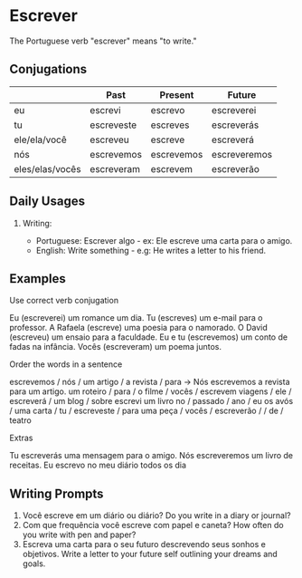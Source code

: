 # Escrever

The Portuguese verb "escrever" means "to write."

## Conjugations

|                 | Past       | Present    | Future       |
| --------------- | ---------- | ---------- | ------------ |
| eu              | escrevi    | escrevo    | escreverei   |
| tu              | escreveste | escreves   | escreverás   |
| ele/ela/você    | escreveu   | escreve    | escreverá    |
| nós             | escrevemos | escrevemos | escreveremos |
| eles/elas/vocês | escreveram | escrevem   | escreverão   |

## Daily Usages

1. Writing:

   - Portuguese: Escrever algo - ex: Ele escreve uma carta para o amigo.
   - English: Write something - e.g: He writes a letter to his friend.

## Examples

Use correct verb conjugation

Eu (escreverei) um romance um dia.
Tu (escreves) um e-mail para o professor.
A Rafaela (escreve) uma poesia para o namorado.
O David (escreveu) um ensaio para a faculdade.
Eu e tu (escrevemos) um conto de fadas na infância.
Vocês (escreveram) um poema juntos.

Order the words in a sentence

escrevemos / nós / um artigo / a revista / para -> Nós escrevemos a revista para um artigo.
um roteiro / para / o filme / vocês / escrevem
viagens / ele / escreverá / um blog / sobre
escrevi um livro no / passado / ano / eu
os avós / uma carta / tu / escreveste / para
uma peça / vocês / escreverão / / de / teatro

Extras

Tu escreverás uma mensagem para o amigo.
Nós escreveremos um livro de receitas.
Eu escrevo no meu diário todos os dia

## Writing Prompts

1. Você escreve em um diário ou diário? Do you write in a diary or journal?
2. Com que frequência você escreve com papel e caneta? How often do you write with pen and paper?
3. Escreva uma carta para o seu futuro descrevendo seus sonhos e objetivos. Write a letter to your future self outlining your dreams and goals.
